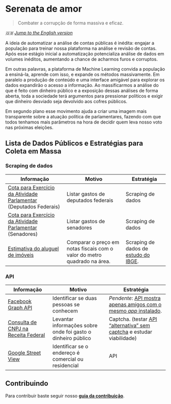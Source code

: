 # Serenata de amor
> Combater a corrupção de forma massiva e eficaz.

*:uk: [Jump to the English version](README-en.md)*

A ideia de automatizar a análise de contas públicas é inédita: engajar a população para treinar nossa plataforma na análise e revisão de contas. Após esse estágio inicial a automatização potencializa análise de dados em volumes inéditos, aumentando a chance de acharmos furos e corruptos.

Em outras palavras, a plataforma de Machine Learning convida a população a ensiná-la, aprende com isso, e expande os métodos massivamente. Em paralelo a produção de conteúdo e uma interface amigável para explorar os dados expandirão o acesso a informação. Ao massificarmos a análise do que é feito com dinheiro público e a exposição dessas análises de forma aberta, toda a sociedade terá argumentos para pressionar políticos e exigir que dinheiro desviado seja devolvido aos cofres públicos.

Em segundo plano esse movimento ajuda a criar uma imagem mais transparente sobre a atuação política de parlamentares, fazendo com que todos tenhamos mais parâmetros na hora de decidir quem leva nosso voto nas próximas eleições.

## Lista de Dados Públicos e Estratégias para Coleta em Massa

### Scraping de dados
| Informação | Motivo | Estratégia |
|------------|--------|------------|
| [Cota para Exercício da Atividade Parlamentar](http://www.camara.gov.br/cota-parlamentar/) (Deputados Federais) | Listar gastos de deputados federais | Scraping de dados |
| [Cota para Exercício da Atividade Parlamentar](http://www25.senado.leg.br/web/transparencia/sen/) (Senadores) | Listar gastos de senadores | Scraping de dados |
| [Estimativa do aluguel de imóveis](ftp://ftp.ibge.gov.br/Contas_Nacionais/Sistema_de_Contas_Nacionais/Notas_Metodologicas_2010/06_aluguel.pdf) | Comparar o preço em notas fiscais com o valor do metro quadrado na área. | Scraping de dados de [estudo do IBGE](http://seriesestatisticas.ibge.gov.br/series.aspx?vcodigo=PRECO415). |

### API
| Informação | Motivo | Estratégia |
|------------|--------|------------|
| [Facebook Graph API](https://developers.facebook.com/docs/graph-api) | Identificar se duas pessoas se conhecem |  _Pendente_: [API mostra apenas amigos com o mesmo _app_ instalado](https://developers.facebook.com/docs/graph-api/reference/user/friends/).
| [Consulta de CNPJ na Receita Federal](http://www.receita.fazenda.gov.br/pessoajuridica/cnpj/cnpjreva/cnpjreva_solicitacao.asp) | Levantar informações sobre onde foi gasto o dinheiro público | Captcha. (testar [API “alternativa” sem captcha](http://receitaws.com.br) e estudar viabilidade) |
| [Google Street View](https://developers.google.com/maps/documentation/streetview/) | Identificar se o endereço é comercial ou residencial | API |

## Contribuindo
Para contribuir baste seguir nosso **[guia da contribuição](CONTRIBUTING.md)**.
